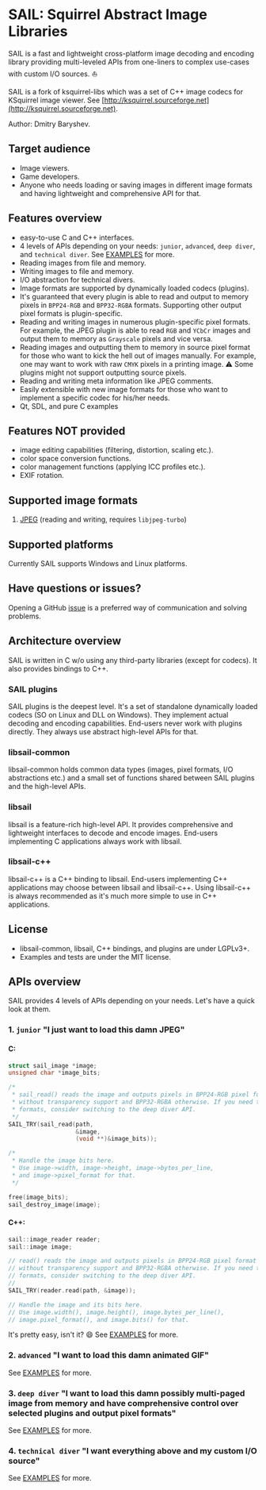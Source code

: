 # SAIL: Squirrel Abstract Image Libraries

SAIL is a fast and lightweight cross-platform image decoding and encoding library providing multi-leveled APIs
from one-liners to complex use-cases with custom I/O sources. :sailboat:

SAIL is a fork of ksquirrel-libs which was a set of C++ image codecs for KSquirrel image viewer.
See [http://ksquirrel.sourceforge.net](http://ksquirrel.sourceforge.net).

Author: Dmitry Baryshev.

## Target audience

- Image viewers.
- Game developers.
- Anyone who needs loading or saving images in different image formats and having lightweight and comprehensive API for that.

## Features overview

- easy-to-use C and C++ interfaces.
- 4 levels of APIs depending on your needs: `junior`, `advanced`, `deep diver`, and `technical diver`.
  See [EXAMPLES](EXAMPLES.md) for more.
- Reading images from file and memory.
- Writing images to file and memory.
- I/O abstraction for technical divers.
- Image formats are supported by dynamically loaded codecs (plugins).
- It's guaranteed that every plugin is able to read and output to memory pixels in `BPP24-RGB` and `BPP32-RGBA` formats.
  Supporting other output pixel formats is plugin-specific.
- Reading and writing images in numerous plugin-specific pixel formats. For example, the JPEG plugin
  is able to read `RGB` and `YCbCr` images and output them to memory as `Grayscale` pixels and vice versa.
- Reading images and outputting them to memory in source pixel format for those who want to kick the hell
  out of images manually. For example, one may want to work with raw `CMYK` pixels in a printing image.
  :warning: Some plugins might not support outputting source pixels.
- Reading and writing meta information like JPEG comments.
- Easily extensible with new image formats for those who want to implement a specific codec for his/her needs.
- Qt, SDL, and pure C examples

## Features NOT provided

- image editing capabilities (filtering, distortion, scaling etc.).
- color space conversion functions.
- color management functions (applying ICC profiles etc.).
- EXIF rotation.

## Supported image formats

1. [JPEG](https://wikipedia.org/wiki/JPEG) (reading and writing, requires `libjpeg-turbo`)

## Supported platforms

Currently SAIL supports Windows and Linux platforms.

## Have questions or issues?

Opening a GitHub [issue](https://github.com/smoked-herring/sail/issues) is a preferred way of communication and solving problems.

## Architecture overview

SAIL is written in C w/o using any third-party libraries (except for codecs). It also provides bindings to C++.

### SAIL plugins

SAIL plugins is the deepest level. It's a set of standalone dynamically loaded codecs (SO on Linux and DLL on Windows).
They implement actual decoding and encoding capabilities. End-users never work with plugins directly.
They always use abstract high-level APIs for that.

### libsail-common

libsail-common holds common data types (images, pixel formats, I/O abstractions etc.) and a small set of functions
shared between SAIL plugins and the high-level APIs.

### libsail

libsail is a feature-rich high-level API. It provides comprehensive and lightweight interfaces to decode and encode images.
End-users implementing C applications always work with libsail.

### libsail-c++

libsail-c++ is a C++ binding to libsail. End-users implementing C++ applications may choose
between libsail and libsail-c++. Using libsail-c++ is always recommended as it's much more simple
to use in C++ applications.

## License

- libsail-common, libsail, C++ bindings, and plugins are under LGPLv3+.
- Examples and tests are under the MIT license.

## APIs overview

SAIL provides 4 levels of APIs depending on your needs. Let's have a quick look at them.

### 1. `junior` "I just want to load this damn JPEG"

#### C:
```C
struct sail_image *image;
unsigned char *image_bits;

/*
 * sail_read() reads the image and outputs pixels in BPP24-RGB pixel format for image formats
 * without transparency support and BPP32-RGBA otherwise. If you need to control output pixel
 * formats, consider switching to the deep diver API.
 */
SAIL_TRY(sail_read(path,
                   &image,
                   (void **)&image_bits));

/*
 * Handle the image bits here.
 * Use image->width, image->height, image->bytes_per_line,
 * and image->pixel_format for that.
 */

free(image_bits);
sail_destroy_image(image);
```

#### C++:
```C++
sail::image_reader reader;
sail::image image;

// read() reads the image and outputs pixels in BPP24-RGB pixel format for image formats
// without transparency support and BPP32-RGBA otherwise. If you need to control output pixel
// formats, consider switching to the deep diver API.
//
SAIL_TRY(reader.read(path, &image));

// Handle the image and its bits here.
// Use image.width(), image.height(), image.bytes_per_line(),
// image.pixel_format(), and image.bits() for that.
```

It's pretty easy, isn't it? :smile: See [EXAMPLES](EXAMPLES.md) for more.

### 2. `advanced` "I want to load this damn animated GIF"

See [EXAMPLES](EXAMPLES.md) for more.

### 3. `deep diver` "I want to load this damn possibly multi-paged image from memory and have comprehensive control over selected plugins and output pixel formats"

See [EXAMPLES](EXAMPLES.md) for more.

### 4. `technical diver` "I want everything above and my custom I/O source"

See [EXAMPLES](EXAMPLES.md) for more.
